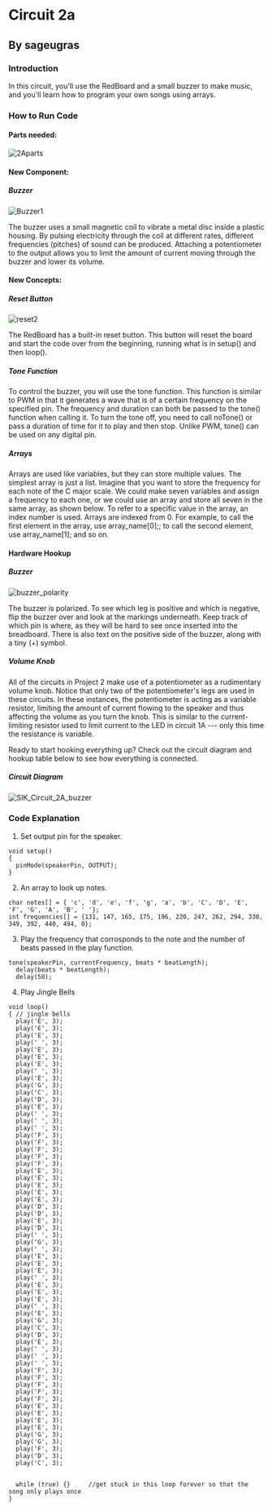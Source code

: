 # Circuit 2a
## By sageugras

### Introduction
In this circuit, you'll use the RedBoard and a small buzzer to make music, and you'll learn how to program your own songs using arrays.
### How to Run Code
#### Parts needed:
![2Aparts](https://user-images.githubusercontent.com/54454824/95892791-e4ee8300-0d3b-11eb-9a1f-159dadec2515.png)

#### New Component:
##### Buzzer
![Buzzer1](https://user-images.githubusercontent.com/54454824/95892797-e61fb000-0d3b-11eb-8f24-9496669d046c.jpg)

The buzzer uses a small magnetic coil to vibrate a metal disc inside a plastic housing. By pulsing electricity through the coil at different rates, different frequencies (pitches) of sound can be produced. Attaching a potentiometer to the output allows you to limit the amount of current moving through the buzzer and lower its volume.

#### New Concepts:
##### Reset Button
![reset2](https://user-images.githubusercontent.com/54454824/95893091-4f9fbe80-0d3c-11eb-8096-ef90d6333b8a.jpg)

The RedBoard has a built-in reset button. This button will reset the board and start the code over from the beginning, running what is in setup() and then loop().
##### Tone Function
To control the buzzer, you will use the tone function. This function is similar to PWM in that it generates a wave that is of a certain frequency on the specified pin. The frequency and duration can both be passed to the tone() function when calling it. To turn the tone off, you need to call noTone() or pass a duration of time for it to play and then stop. Unlike PWM, tone() can be used on any digital pin.
##### Arrays
Arrays are used like variables, but they can store multiple values. The simplest array is just a list. Imagine that you want to store the frequency for each note of the C major scale. We could make seven variables and assign a frequency to each one, or we could use an array and store all seven in the same array, as shown below. To refer to a specific value in the array, an index number is used. Arrays are indexed from 0. For example, to call the first element in the array, use array_name[0];; to call the second element, use array_name[1]; and so on.

#### Hardware Hookup
##### Buzzer
![buzzer_polarity](https://user-images.githubusercontent.com/54454824/95893397-c046db00-0d3c-11eb-948d-8d9eb00ff5b2.jpg)

The buzzer is polarized. To see which leg is positive and which is negative, flip the buzzer over and look at the markings underneath. Keep track of which pin is where, as they will be hard to see once inserted into the breadboard. There is also text on the positive side of the buzzer, along with a tiny (+) symbol.

##### Volume Knob
All of the circuits in Project 2 make use of a potentiometer as a rudimentary volume knob. Notice that only two of the potentiometer's legs are used in these circuits. In these instances, the potentiometer is acting as a variable resistor, limiting the amount of current flowing to the speaker and thus affecting the volume as you turn the knob. This is similar to the current-limiting resistor used to limit current to the LED in circuit 1A --- only this time the resistance is variable.

Ready to start hooking everything up? Check out the circuit diagram and hookup table below to see how everything is connected.

##### Circuit Diagram
![SIK_Circuit_2A_buzzer](https://user-images.githubusercontent.com/54454824/95893401-c1780800-0d3c-11eb-900d-6749dd322b14.jpg)

### Code Explanation
1. Set output pin for the speaker.
```
void setup()
{
  pinMode(speakerPin, OUTPUT);   
}
```
2. An array to look up notes.
```
char notes[] = { 'c', 'd', 'e', 'f', 'g', 'a', 'b', 'C', 'D', 'E', 'F', 'G', 'A', 'B', ' '};
int frequencies[] = {131, 147, 165, 175, 196, 220, 247, 262, 294, 330, 349, 392, 440, 494, 0};
```
3. Play the frequency that corrosponds to the note and the number of beats passed in the play function.
```
tone(speakerPin, currentFrequency, beats * beatLength);
  delay(beats * beatLength);  
  delay(50);     
```
4. Play Jingle Bells
```
void loop()
{ // jingle bells
  play('E', 3);
  play('E', 3);
  play('E', 3);
  play(' ', 3);
  play('E', 3);
  play('E', 3);
  play('E', 3);
  play(' ', 3);
  play('E', 3);
  play('G', 3);
  play('C', 3);
  play('D', 3);
  play('E', 3);
  play(' ', 3);
  play(' ', 3);
  play(' ', 3);
  play('F', 3);
  play('F', 3);
  play('F', 3);
  play('F', 3);
  play('F', 3);
  play('E', 3);
  play('E', 3);
  play('E', 3);
  play('E', 3);
  play('E', 3);
  play('D', 3);
  play('D', 3);
  play('E', 3);
  play('D', 3);
  play(' ', 3);
  play('G', 3);
  play(' ', 3);
  play('E', 3);
  play('E', 3);
  play('E', 3);
  play(' ', 3);
  play('E', 3);
  play('E', 3);
  play('E', 3);
  play(' ', 3);
  play('E', 3);
  play('G', 3);
  play('C', 3);
  play('D', 3);
  play('E', 3);
  play(' ', 3);
  play(' ', 3);
  play(' ', 3);
  play('F', 3);
  play('F', 3);
  play('F', 3);
  play('F', 3);
  play('F', 3);
  play('E', 3);
  play('E', 3);
  play('E', 3);
  play('E', 3);
  play('G', 3);
  play('G', 3);
  play('F', 3);
  play('D', 3);
  play('C', 3);


  while (true) {}     //get stuck in this loop forever so that the song only plays once
}
```

